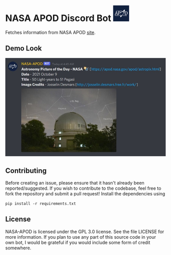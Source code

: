 # NASA APOD Discord Bot <img src="assets/apodlogo.png" width="50">

Fetches information from NASA APOD [site](https://apod.nasa.gov/apod/).

## Demo Look

<img src="assets/demolook.jpg" width="650">

## Contributing

Before creating an issue, please ensure that it hasn't already been reported/suggested. If you wish to contribute to the codebase, feel free to fork the repository and submit a pull request! Install the dependencies using

```
pip install -r requirements.txt
```

## License

NASA-APOD is licensed under the GPL 3.0 license. See the file LICENSE for more information. If you plan to use any part of this source code in your own bot, I would be grateful if you would include some form of credit somewhere.
